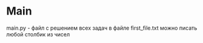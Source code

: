 # Main
main.py - файл с решением всех задач
в файле first_file.txt можно писать любой столбик из чисел
